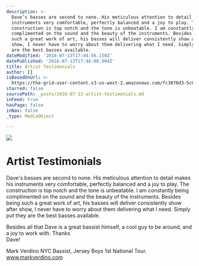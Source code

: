 ```yaml
---
description: >-
  Dave’s basses are second to none. His meticulous attention to detail makes his
  instruments very comfortable, perfectly balanced and a joy to play. The
  construction is top notch and the tone is unbeatable. I am constantly being
  complimented on the sound and the beauty of the instruments. Besides being
  such a great work of art, his basses will deliver consistently show after
  show, I never have to worry about them delivering what I need. Simply put they
  are the best basses available.
dateModified: '2016-07-13T17:44:56.150Z'
datePublished: '2016-07-13T17:46:00.004Z'
title: Artist Testimonials
author: []
isBasedOnUrl: >-
  https://the-grid-user-content.s3-us-west-2.amazonaws.com/fc3076d3-5c05-40eb-96e1-c65f63f979ff.jpg
starred: false
sourcePath: _posts/2016-07-13-artist-testimonials.md
inFeed: true
hasPage: false
inNav: false
_type: MediaObject

---
```

![](https://the-grid-user-content.s3-us-west-2.amazonaws.com/3417092d-f80d-4b45-97ca-b566d1991f19.jpg)

# Artist Testimonials

Dave's basses are second to none. His meticulous attention to detail makes his instruments very comfortable, perfectly balanced and a joy to play. The construction is top notch and the tone is unbeatable. I am constantly being complimented on the sound and the beauty of the instruments. Besides being such a great work of art, his basses will deliver consistently show after show, I never have to worry about them delivering what I need. Simply put they are the best basses available.

Besides all that Dave is a great bassist himself, a cool guy to be around, and a joy to work with. Thanks  
Dave!

Mark Verdino NYC Bassist, Jersey Boys 1st National Tour.  
www.markverdino.com